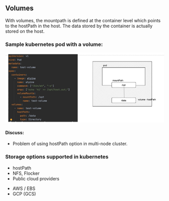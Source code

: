 ## Volumes

With volumes, the mountpath is defined at the container level which points to the hostPath in the host. 
The data stored by the container is actually stored on the host. 

### Sample kubernetes pod with a volume: 
![](.readme_images/46354328.png)

#### Discuss:
- Problem of using hostPath option in multi-node cluster. 

### Storage options supported in kubernetes
* hostPath
* NFS, Flocker
* Public cloud providers
- AWS / EBS
- GCP (GCS)


